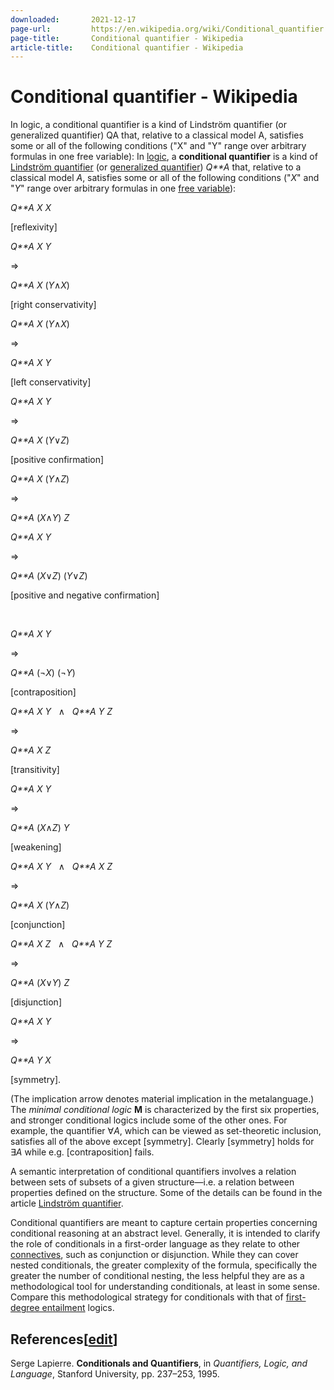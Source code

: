```yaml
---
downloaded:       2021-12-17
page-url:         https://en.wikipedia.org/wiki/Conditional_quantifier
page-title:       Conditional quantifier - Wikipedia
article-title:    Conditional quantifier - Wikipedia
---
```

# Conditional quantifier - Wikipedia

In logic, a conditional quantifier is a kind of Lindström quantifier (or generalized quantifier) QA that, relative to a classical model A, satisfies some or all of the following conditions ("X" and "Y" range over arbitrary formulas in one free variable):
In [logic][1], a __conditional quantifier__ is a kind of [Lindström quantifier][2] (or [generalized quantifier][3]) *Q**A* that, relative to a classical model *A*, satisfies some or all of the following conditions ("*X*" and "*Y*" range over arbitrary formulas in one [free variable][4]):

*Q**A* *X* *X*

\[reflexivity\]

*Q**A* *X* *Y*

⇒

*Q**A* *X* (*Y*∧*X*)

\[right conservativity\]

*Q**A* *X* (*Y*∧*X*)

⇒

*Q**A* *X* *Y*

\[left conservativity\]

*Q**A* *X* *Y*

⇒

*Q**A* *X* (*Y*∨*Z*)

\[positive confirmation\]

*Q**A* *X* (*Y*∧*Z*)

⇒

*Q**A* (*X*∧*Y*) *Z*

*Q**A* *X* *Y*

⇒

*Q**A* (*X*∨*Z*) (*Y*∨*Z*)

\[positive and negative confirmation\]

 

*Q**A* *X* *Y*

⇒

*Q**A* (¬*X*) (¬*Y*)

\[contraposition\]

*Q**A* *X* *Y*   ∧   *Q**A* *Y* *Z*

⇒

*Q**A* *X* *Z*

\[transitivity\]

*Q**A* *X* *Y*

⇒

*Q**A* (*X*∧*Z*) *Y*

\[weakening\]

*Q**A* *X* *Y*   ∧   *Q**A* *X* *Z*

⇒

*Q**A* *X* (*Y*∧*Z*)

\[conjunction\]

*Q**A* *X* *Z*   ∧   *Q**A* *Y* *Z*

⇒

*Q**A* (*X*∨*Y*) *Z*

\[disjunction\]

*Q**A* *X* *Y*

⇒

*Q**A* *Y* *X*

\[symmetry\].

(The implication arrow denotes material implication in the metalanguage.) The *minimal conditional logic* __M__ is characterized by the first six properties, and stronger conditional logics include some of the other ones. For example, the quantifier ∀*A*, which can be viewed as set-theoretic inclusion, satisfies all of the above except \[symmetry\]. Clearly \[symmetry\] holds for ∃*A* while e.g. \[contraposition\] fails.

A semantic interpretation of conditional quantifiers involves a relation between sets of subsets of a given structure—i.e. a relation between properties defined on the structure. Some of the details can be found in the article [Lindström quantifier][5].

Conditional quantifiers are meant to capture certain properties concerning conditional reasoning at an abstract level. Generally, it is intended to clarify the role of conditionals in a first-order language as they relate to other [connectives][6], such as conjunction or disjunction. While they can cover nested conditionals, the greater complexity of the formula, specifically the greater the number of conditional nesting, the less helpful they are as a methodological tool for understanding conditionals, at least in some sense. Compare this methodological strategy for conditionals with that of [first-degree entailment][7] logics.

## References\[[edit][8]\]

Serge Lapierre. __Conditionals and Quantifiers__, in *Quantifiers, Logic, and Language*, Stanford University, pp. 237–253, 1995.

[1]: https://en.wikipedia.org/wiki/Logic "Logic"
[2]: https://en.wikipedia.org/wiki/Lindstr%C3%B6m_quantifier "Lindström quantifier"
[3]: https://en.wikipedia.org/wiki/Generalized_quantifier "Generalized quantifier"
[4]: https://en.wikipedia.org/wiki/Free_variable "Free variable"
[5]: https://en.wikipedia.org/wiki/Lindstr%C3%B6m_quantifier "Lindström quantifier"
[6]: https://en.wikipedia.org/wiki/Logical_connective "Logical connective"
[7]: https://en.wikipedia.org/wiki/Paraconsistent_logic "Paraconsistent logic"
[8]: https://en.wikipedia.org/w/index.php?title=Conditional_quantifier&action=edit&section=1 "Edit section: References"
